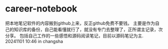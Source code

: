 # career-notebook
把本地笔记软件的内容搬到github上来，反正github免费不要钱。
主要是作为自己的知识库的备份，自己能看懂就行了，就没有专门去整理了，正所谓主记录，次分享。
包括自己工作的一些感悟和源码阅读笔记，目前以源码笔记为主.  20241101 10:46 in changsha
